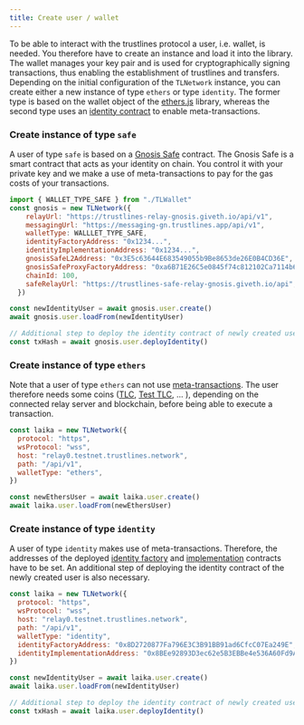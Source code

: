 ```yaml
---
title: Create user / wallet
---
```


To be able to interact with the trustlines protocol a user, i.e. wallet, is needed.
You therefore have to create an instance and load it into the library.
The wallet manages your key pair and is used for cryptographically signing transactions, thus enabling the establishment of trustlines and transfers.
Depending on the initial configuration of the `TLNetwork` instance, you can create either a new instance of type `ethers` or type `identity`.
The former type is based on the wallet object of the [ethers.js](https://docs.ethers.io/ethers.js/html/) library, whereas the second type uses an [identity contract](https://github.com/trustlines-protocol/contracts/blob/master/docs/deploy.md#deploy-identity-contracts) to enable meta-transactions.

### Create instance of type `safe`
A user of type `safe` is based on a [Gnosis Safe](https://gnosis-safe.io/) contract. The Gnosis Safe is a smart contract
that acts as your identity on chain. You control it with your private key and we make a use of meta-transactions to pay for the
gas costs of your transactions.

```javascript
import { WALLET_TYPE_SAFE } from "./TLWallet"
const gnosis = new TLNetwork({
    relayUrl: "https://trustlines-relay-gnosis.giveth.io/api/v1",
    messagingUrl: "https://messaging-gn.trustlines.app/api/v1",
    walletType: WALLLET_TYPE_SAFE,
    identityFactoryAddress: "0x1234...",
    identityImplementationAddress: "0x1234...",
    gnosisSafeL2Address: "0x3E5c63644E683549055b9Be8653de26E0B4CD36E",
    gnosisSafeProxyFactoryAddress: "0xa6B71E26C5e0845f74c812102Ca7114b6a896AB2",
    chainId: 100,
    safeRelayUrl: "https://trustlines-safe-relay-gnosis.giveth.io/api",
  })

const newIdentityUser = await gnosis.user.create()
await gnosis.user.loadFrom(newIdentityUser)

// Additional step to deploy the identity contract of newly created user
const txHash = await gnosis.user.deployIdentity()
```

### Create instance of type `ethers`

Note that a user of type `ethers` can not use [meta-transactions](https://github.com/trustlines-protocol/contracts/blob/master/docs/deploy.md#deploy-identity-contracts).
The user therefore needs some coins ([TLC](https://explore.tlbc.trustlines.foundation/), [Test TLC](https://explore.laika.trustlines.foundation/), ... ), depending on the connected relay server and blockchain, before being able to execute a transaction.

```javascript
const laika = new TLNetwork({
  protocol: "https",
  wsProtocol: "wss",
  host: "relay0.testnet.trustlines.network",
  path: "/api/v1",
  walletType: "ethers",
})

const newEthersUser = await laika.user.create()
await laika.user.loadFrom(newEthersUser)
```

### Create instance of type `identity`

A user of type `identity` makes use of meta-transactions.
Therefore, the addresses of the deployed [identity factory](https://github.com/trustlines-protocol/contracts/blob/master/contracts/identity/IdentityProxyFactory.sol) and [implementation](https://github.com/trustlines-protocol/contracts/blob/master/contracts/identity/Identity.sol) contracts have to be set.
An additional step of deploying the identity contract of the newly created user is also necessary.

```javascript
const laika = new TLNetwork({
  protocol: "https",
  wsProtocol: "wss",
  host: "relay0.testnet.trustlines.network",
  path: "/api/v1",
  walletType: "identity",
  identityFactoryAddress: "0x8D2720877Fa796E3C3B91BB91ad6CfcC07Ea249E",
  identityImplementationAddress: "0x8BEe92893D3ec62e5B3EBBe4e536A60Fd9AFc9D7",
})

const newIdentityUser = await laika.user.create()
await laika.user.loadFrom(newIdentityUser)

// Additional step to deploy the identity contract of newly created user
const txHash = await laika.user.deployIdentity()
```
